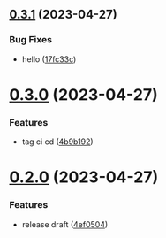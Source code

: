 ## [0.3.1](https://github.com/mubin986/github-actions-sharing-data/compare/v0.3.0...v0.3.1) (2023-04-27)


### Bug Fixes

* hello ([17fc33c](https://github.com/mubin986/github-actions-sharing-data/commit/17fc33c58ad71bf1ec1363a19f7cd330a0308917))



# [0.3.0](https://github.com/mubin986/github-actions-sharing-data/compare/v0.2.0...v0.3.0) (2023-04-27)


### Features

* tag ci cd ([4b9b192](https://github.com/mubin986/github-actions-sharing-data/commit/4b9b192b2e4f004a7ac3bea84a2656f0969916a8))



# [0.2.0](https://github.com/mubin986/github-actions-sharing-data/compare/4ef0504dc800176706c44955dbf8f61ddf6f14ff...v0.2.0) (2023-04-27)


### Features

* release draft ([4ef0504](https://github.com/mubin986/github-actions-sharing-data/commit/4ef0504dc800176706c44955dbf8f61ddf6f14ff))



